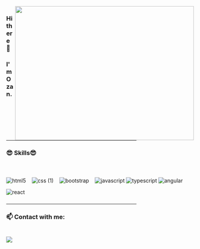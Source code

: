 <img src= "https://user-images.githubusercontent.com/102819318/176635295-72e966d9-517a-451f-ad6c-7e628da7e280.gif" align="right" width="480" height="360">

### Hi there 👋
### I'm Ozan.
### <hr width="350">

###             😎 Skills😎 <br><br><br>
![html5](https://user-images.githubusercontent.com/102819318/176668509-4520d7e9-6d43-470e-a2d4-a5ae7d1a2cb2.png)
&nbsp;&nbsp; ![css (1)](https://user-images.githubusercontent.com/102819318/176668550-04e2d09e-cd5a-4fe5-97d3-893f7dc27690.png)
&nbsp;&nbsp; ![bootstrap](https://user-images.githubusercontent.com/102819318/176668568-9dbe0d49-bc59-4a8c-b860-4aefec8fd32f.png)
&nbsp;&nbsp; ![javascript](https://user-images.githubusercontent.com/102819318/176668592-20819297-39a2-424b-ba3f-144c7e64297b.png)
![typescript](https://user-images.githubusercontent.com/102819318/202156412-a253504a-0725-48e0-aedd-0213b9795f62.png)
![angular](https://user-images.githubusercontent.com/102819318/202156484-ecc37dcc-0aa1-4456-844a-b3279fc5edeb.png)

![react](https://user-images.githubusercontent.com/102819318/202156700-d1c2a60f-c1f3-4393-99c6-c0ee79362c8b.png)

### <hr width="350">

### 📫 Contact with me: <br><br>

<a href= "https://www.linkedin.com/in/ozan-ta%C5%9Fci-075983224">
<img src = "https://user-images.githubusercontent.com/102819318/176668182-e5ba92f1-8ebd-47b1-82b4-f58b4dc47edc.png"><a/>  






<!--
**ozantassci/ozantassci** is a ✨ _special_ ✨ repository because its `README.md` (this file) appears on your GitHub profile.

Here are some ideas to get you started:

- 🔭 I’m currently working on ...
- 🌱 I’m currently learning ...
- 👯 I’m looking to collaborate on ...
- 🤔 I’m looking for help with ...
- 💬 Ask me about ...
- 📫 How to reach me: ...
- 😄 Pronouns: ...
- ⚡ Fun fact: ...
-->
